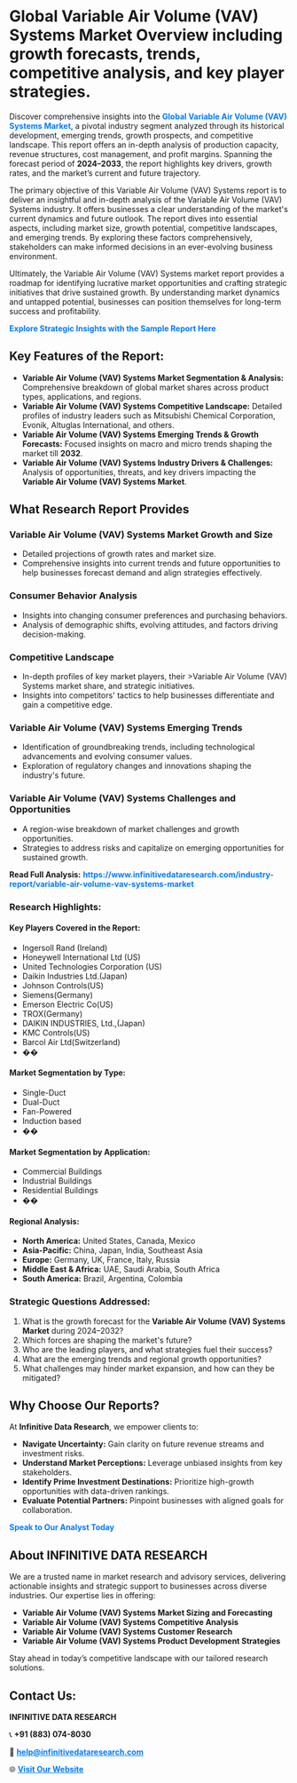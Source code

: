<h1>Global Variable Air Volume (VAV) Systems Market Overview including growth forecasts, trends, competitive analysis, and key player strategies.</h1>
<p>
Discover comprehensive insights into the 
<a href="https://www.infinitivedataresearch.com/industry-report/variable-air-volume-vav-systems-market" rel="dofollow" style="color: #007BFF; text-decoration: none;"><strong>Global Variable Air Volume (VAV) Systems Market</strong></a>, a pivotal industry segment analyzed through its historical development, emerging trends, growth prospects, and competitive landscape. This report offers an in-depth analysis of production capacity, revenue structures, cost management, and profit margins. Spanning the forecast period of <strong>2024–2033</strong>, the report highlights key drivers, growth rates, and the market’s current and future trajectory.
</p>
<p>
The primary objective of this Variable Air Volume (VAV) Systems report is to deliver an insightful and in-depth analysis of the Variable Air Volume (VAV) Systems industry. It offers businesses a clear understanding of the market's current dynamics and future outlook. The report dives into essential aspects, including market size, growth potential, competitive landscapes, and emerging trends. By exploring these factors comprehensively, stakeholders can make informed decisions in an ever-evolving business environment.
</p>
<p>
Ultimately, the Variable Air Volume (VAV) Systems market report provides a roadmap for identifying lucrative market opportunities and crafting strategic initiatives that drive sustained growth. By understanding market dynamics and untapped potential, businesses can position themselves for long-term success and profitability.
</p>
<p>
<a href="https://www.infinitivedataresearch.com/request-sample/reportId=109971" style="color: #007BFF; text-decoration: none;"><strong>Explore Strategic Insights with the Sample Report Here</strong></a>
</p>

<h2>Key Features of the Report:</h2>
<ul>
<li><strong>Variable Air Volume (VAV) Systems Market Segmentation & Analysis:</strong> Comprehensive breakdown of global market shares across product types, applications, and regions.</li>
<li><strong>Variable Air Volume (VAV) Systems Competitive Landscape:</strong> Detailed profiles of industry leaders such as Mitsubishi Chemical Corporation, Evonik, Altuglas International, and others.</li>
<li><strong>Variable Air Volume (VAV) Systems Emerging Trends & Growth Forecasts:</strong> Focused insights on macro and micro trends shaping the market till <strong>2032</strong>.</li>
<li><strong>Variable Air Volume (VAV) Systems Industry Drivers & Challenges:</strong> Analysis of opportunities, threats, and key drivers impacting the <strong>Variable Air Volume (VAV) Systems Market</strong>.</li>
</ul>

<h2>What Research Report Provides</h2>
<h3>Variable Air Volume (VAV) Systems Market Growth and Size</h3>
<ul>
<li>Detailed projections of growth rates and market size.</li>
<li>Comprehensive insights into current trends and future opportunities to help businesses forecast demand and align strategies effectively.</li>
</ul>

<h3>Consumer Behavior Analysis</h3>
<ul>
<li>Insights into changing consumer preferences and purchasing behaviors.</li>
<li>Analysis of demographic shifts, evolving attitudes, and factors driving decision-making.</li>
</ul>

<h3>Competitive Landscape</h3>
<ul>
<li>In-depth profiles of key market players, their >Variable Air Volume (VAV) Systems market share, and strategic initiatives.</li>
<li>Insights into competitors' tactics to help businesses differentiate and gain a competitive edge.</li>
</ul>

<h3>Variable Air Volume (VAV) Systems Emerging Trends</h3>
<ul>
<li>Identification of groundbreaking trends, including technological advancements and evolving consumer values.</li>
<li>Exploration of regulatory changes and innovations shaping the industry's future.</li>
</ul>

<h3>Variable Air Volume (VAV) Systems Challenges and Opportunities</h3>
<ul>
<li>A region-wise breakdown of market challenges and growth opportunities.</li>
<li>Strategies to address risks and capitalize on emerging opportunities for sustained growth.</li>
</ul>
<p><strong>Read Full Analysis:</strong> <a href="https://www.infinitivedataresearch.com/industry-report/variable-air-volume-vav-systems-market" rel="dofollow" style="color: #007BFF; text-decoration: none;"><strong>https://www.infinitivedataresearch.com/industry-report/variable-air-volume-vav-systems-market</strong></a></p>
<h3>Research Highlights:</h3>
<h4>Key Players Covered in the Report:</h4>
<ul><li>Ingersoll Rand (Ireland)</li><li>Honeywell International Ltd (US)</li><li>United Technologies Corporation (US)</li><li>Daikin Industries Ltd.(Japan)</li><li>Johnson Controls(US)</li><li>Siemens(Germany)</li><li>Emerson Electric Co(US)</li><li>TROX(Germany)</li><li>DAIKIN INDUSTRIES, Ltd.,(Japan)</li><li>KMC Controls(US)</li><li>Barcol Air Ltd(Switzerland)</li><li>��</li></ul>
<h4>Market Segmentation by Type:</h4>
<ul><li>Single-Duct</li><li>Dual-Duct</li><li>Fan-Powered</li><li>Induction based</li><li>��</li></ul>
<h4>Market Segmentation by Application:</h4>
<ul><li>Commercial Buildings</li><li>Industrial Buildings</li><li>Residential Buildings</li><li>��</li></ul>

<h4>Regional Analysis:</h4>
<ul>
<li><strong>North America:</strong> United States, Canada, Mexico</li>
<li><strong>Asia-Pacific:</strong> China, Japan, India, Southeast Asia</li>
<li><strong>Europe:</strong> Germany, UK, France, Italy, Russia</li>
<li><strong>Middle East & Africa:</strong> UAE, Saudi Arabia, South Africa</li>
<li><strong>South America:</strong> Brazil, Argentina, Colombia</li>
</ul>

<h3>Strategic Questions Addressed:</h3>
<ol>
<li>What is the growth forecast for the <strong>Variable Air Volume (VAV) Systems Market</strong> during 2024–2032?</li>
<li>Which forces are shaping the market's future?</li>
<li>Who are the leading players, and what strategies fuel their success?</li>
<li>What are the emerging trends and regional growth opportunities?</li>
<li>What challenges may hinder market expansion, and how can they be mitigated?</li>
</ol>

<h2>Why Choose Our Reports?</h2>
<p>At <strong>Infinitive Data Research</strong>, we empower clients to:</p>
<ul>
<li><strong>Navigate Uncertainty:</strong> Gain clarity on future revenue streams and investment risks.</li>
<li><strong>Understand Market Perceptions:</strong> Leverage unbiased insights from key stakeholders.</li>
<li><strong>Identify Prime Investment Destinations:</strong> Prioritize high-growth opportunities with data-driven rankings.</li>
<li><strong>Evaluate Potential Partners:</strong> Pinpoint businesses with aligned goals for collaboration.</li>
</ul>
<p><a href="https://www.infinitivedataresearch.com/industry-report/variable-air-volume-vav-systems-market" rel="dofollow" style="color: #007BFF; text-decoration: none;"><strong>Speak to Our Analyst Today</strong></a></p>

<h2>About INFINITIVE DATA RESEARCH</h2>
<p>We are a trusted name in market research and advisory services, delivering actionable insights and strategic support to businesses across diverse industries. Our expertise lies in offering:</p>
<ul>
<li><strong>Variable Air Volume (VAV) Systems Market Sizing and Forecasting</strong></li>
<li><strong>Variable Air Volume (VAV) Systems Competitive Analysis</strong></li>
<li><strong>Variable Air Volume (VAV) Systems Customer Research</strong></li>
<li><strong>Variable Air Volume (VAV) Systems Product Development Strategies</strong></li>
</ul>
<p>Stay ahead in today’s competitive landscape with our tailored research solutions.</p>

<h2>Contact Us:</h2>
<p><strong>INFINITIVE DATA RESEARCH</strong></p>
<p>📞 <strong>+91 (883) 074-8030</strong></p>
<p>📧 <strong><a href="mailto:help@infinitivedataresearch.com" style="color: #007BFF;">help@infinitivedataresearch.com</a></strong></p>
<p>🌐 <strong><a href="https://www.infinitivedataresearch.com" rel="dofollow" style="color: #007BFF;">Visit Our Website</a></strong></p>